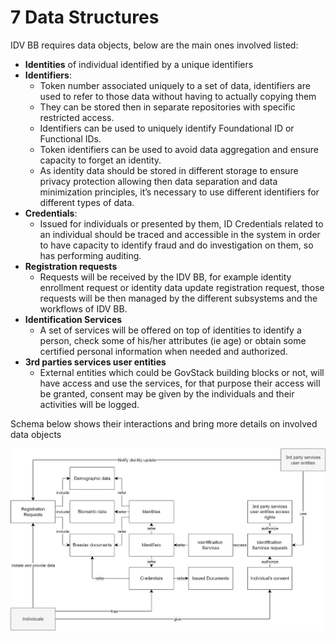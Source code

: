 # 7  Data Structures

IDV BB requires data objects, below are the main ones involved listed:

* **Identities** of individual identified by a unique identifiers
* **Identifiers**:&#x20;
  * Token number associated uniquely to a set of data, identifiers are used to refer to those data without having to actually copying them
  * They can be stored then in separate repositories with specific restricted access.
  * Identifiers can be used to uniquely identify Foundational ID or Functional IDs.
  * Token identifiers can be used to avoid data aggregation and ensure capacity to forget an identity.
  * As identity data should be stored in different storage to ensure privacy protection allowing then data separation and data minimization principles, it’s necessary to use different identifiers for different types of data.
* **Credentials**:
  * Issued for individuals or presented by them, ID Credentials related to an individual should be traced and accessible in the system in order to have capacity to identify fraud and do investigation on them, so has performing auditing.
* **Registration requests**
  * Requests will be received by the IDV BB, for example identity enrollment request or identity data update registration request, those requests will be then managed by the different subsystems and the workflows of IDV BB.
* **Identification Services**
  * A set of services will be offered on top of identities to identify a person, check some of his/her attributes (ie age) or obtain some certified personal information when needed and authorized.
* **3rd parties services user entities**
  * External entities which could be GovStack building blocks or not, will have access and use the services, for that purpose their access will be granted, consent may be given by the individuals and their activities will be logged.

Schema below shows their interactions and bring more details on involved data objects

![](.gitbook/assets/image4.png)
